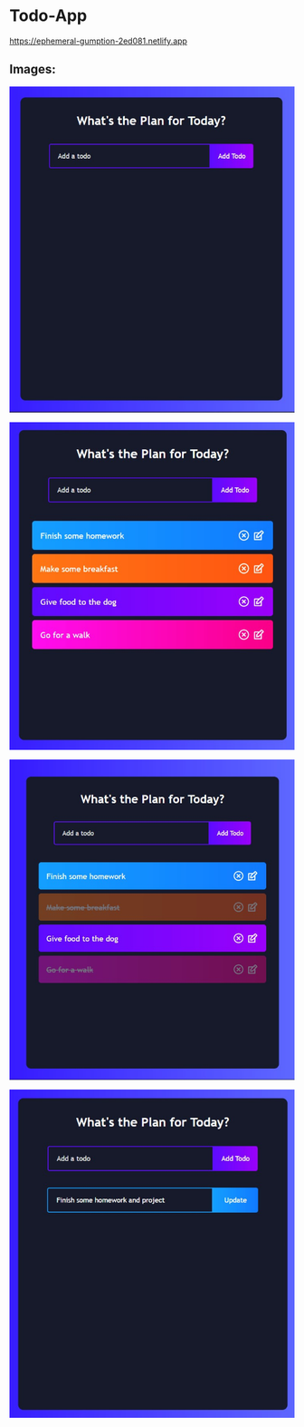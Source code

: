 # Todo-App
https://ephemeral-gumption-2ed081.netlify.app

## Images:

![](https://github.com/Anant-Singh1/todo-app-main/blob/master/ss/Screenshot%202022-08-16%20071645.jpg)

![](https://github.com/Anant-Singh1/todo-app-main/blob/master/ss/Screenshot%202022-08-16%20071850.jpg)

![](https://github.com/Anant-Singh1/todo-app-main/blob/master/ss/Screenshot%202022-08-16%20071914.jpg)

![](https://github.com/Anant-Singh1/todo-app-main/blob/master/ss/Screenshot%202022-08-16%20071946.jpg)
